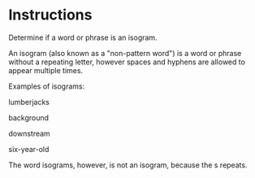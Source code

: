 # Instructions
Determine if a word or phrase is an isogram.

An isogram (also known as a "non-pattern word") is a word or phrase without a repeating letter, however spaces and hyphens are allowed to appear multiple times.

Examples of isograms:

lumberjacks

background

downstream

six-year-old

The word isograms, however, is not an isogram, because the s repeats.
